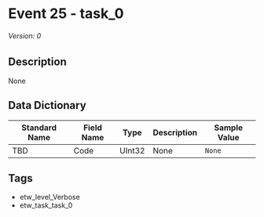 # Event 25 - task_0
###### Version: 0

## Description
None

## Data Dictionary
|Standard Name|Field Name|Type|Description|Sample Value|
|---|---|---|---|---|
|TBD|Code|UInt32|None|`None`|

## Tags
* etw_level_Verbose
* etw_task_task_0